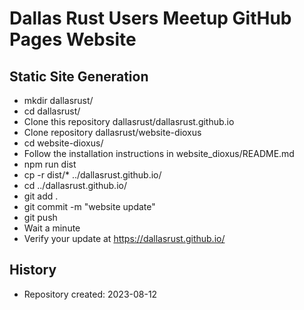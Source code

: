 # Dallas Rust Users Meetup GitHub Pages Website

## Static Site Generation

- mkdir dallasrust/
- cd dallasrust/
- Clone this repository dallasrust/dallasrust.github.io
- Clone repository dallasrust/website-dioxus
- cd website-dioxus/
- Follow the installation instructions in website_dioxus/README.md
- npm run dist
- cp -r dist/* ../dallasrust.github.io/
- cd ../dallasrust.github.io/
- git add .
- git commit -m "website update"
- git push
- Wait a minute
- Verify your update at https://dallasrust.github.io/

## History

- Repository created: 2023-08-12
